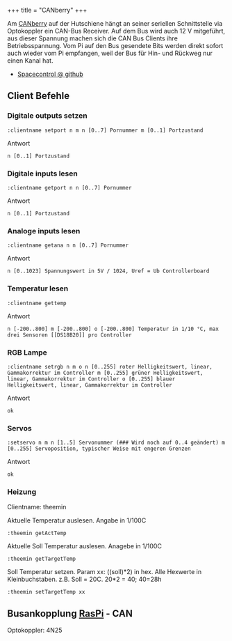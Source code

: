 +++
title = "CANberry"
+++

<!-- {{attachment:Canberry.jpg|CANberry}} -->

Am [CANberry](CANberry) auf der Hutschiene hängt an seiner
seriellen Schnittstelle via Optokoppler ein CAN-Bus Receiver. Auf dem
Bus wird auch 12 V mitgeführt, aus dieser Spannung machen sich die CAN
Bus Clients ihre Betriebsspannung. Vom Pi auf den Bus gesendete Bits
werden direkt sofort auch wieder vom Pi empfangen, weil der Bus für Hin-
und Rückweg nur einen Kanal hat.

- [Spacecontrol @
  github](https://github.com/flipdot/Spacecontrol)

## Client Befehle

### Digitale outputs setzen

    :clientname setport n m n [0..7] Pornummer m [0..1] Portzustand

Antwort

    n [0..1] Portzustand

### Digitale inputs lesen

    :clientname getport n n [0..7] Pornummer

Antwort

    n [0..1] Portzustand

### Analoge inputs lesen

    :clientname getana n n [0..7] Pornummer

Antwort

    n [0..1023] Spannungswert in 5V / 1024, Uref = Ub Controllerboard

### Temperatur lesen

    :clientname gettemp

Antwort

    n [-200..800] m [-200..800] o [-200..800] Temperatur in 1/10 °C, max drei Sensoren [[DS18B20]] pro Controller

### RGB Lampe

    :clientname setrgb n m o n [0..255] roter Helligkeitswert, linear, Gammakorrektur im Controller m [0..255] grüner Helligkeitswert, linear, Gammakorrektur im Controller o [0..255] blauer Helligkeitswert, linear, Gammakorrektur im Controller

Antwort

    ok

### Servos

    :setservo n m n [1..5] Servonummer (### Wird noch auf 0..4 geändert) m [0..255] Servoposition, typischer Weise mit engeren Grenzen

Antwort

    ok

### Heizung

Clientname: theemin

Aktuelle Temperatur auslesen. Angabe in 1/100C

    :theemin getActTemp

Aktuelle Soll Temperatur auslesen. Anagebe in 1/100C

    :theemin getTargetTemp

Soll Temperatur setzen. Param xx: ((soll)\*2) in hex. Alle Hexwerte in
Kleinbuchstaben. z.B. Soll = 20C. 20\*2 = 40; 40=28h

    :theemin setTargetTemp xx

## Busankopplung [RasPi](RasPi) - CAN

Optokoppler: 4N25
<!-- `{{attachment:CAN-Busankopplung_2.jpg|CAN Busankopplung}}`{=mediawiki} -->
